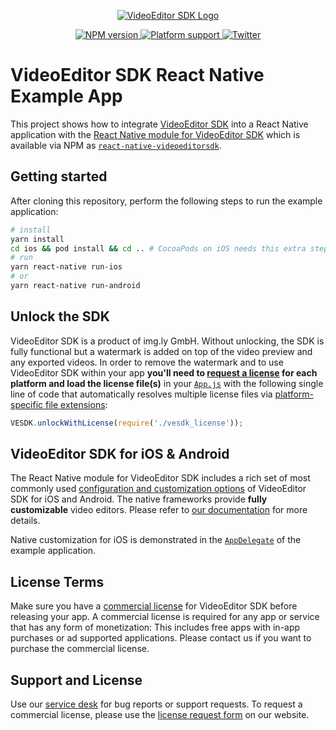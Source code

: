 <p align="center">
  <a href="https://www.videoeditorsdk.com/?utm_campaign=Projects&utm_source=Github&utm_medium=VESDK&utm_content=React-Native-Demo">
    <img src="https://static.photoeditorsdk.com/vesdk/vesdk-logo-s.svg" alt="VideoEditor SDK Logo"/>
  </a>
</p>
<p align="center">
  <a href="https://npmjs.org/package/react-native-videoeditorsdk">
    <img src="https://img.shields.io/npm/v/react-native-videoeditorsdk.svg" alt="NPM version">
  </a>
  <a href="https://npmjs.org/package/react-native-videoeditorsdk">
    <img src="https://img.shields.io/badge/platforms-android%20|%20ios-lightgrey.svg" alt="Platform support">
  </a>
  <a href="http://twitter.com/VideoEditorSDK">
    <img src="https://img.shields.io/badge/twitter-@VideoEditorSDK-blue.svg?style=flat" alt="Twitter">
  </a>
</p>

# VideoEditor SDK React Native Example App

This project shows how to integrate [VideoEditor SDK](https://www.videoeditorsdk.com/?utm_campaign=Projects&utm_source=Github&utm_medium=VESDK&utm_content=React-Native-Demo) into a React Native application with the [React Native module for VideoEditor SDK](https://github.com/imgly/vesdk-react-native) which is available via NPM as [`react-native-videoeditorsdk`](https://www.npmjs.com/package/react-native-videoeditorsdk).

## Getting started

After cloning this repository, perform the following steps to run the example application:

```sh
# install
yarn install
cd ios && pod install && cd .. # CocoaPods on iOS needs this extra step
# run
yarn react-native run-ios
# or
yarn react-native run-android
```

## Unlock the SDK

VideoEditor SDK is a product of img.ly GmbH. Without unlocking, the SDK is fully functional but a watermark is added on top of the video preview and any exported videos.
In order to remove the watermark and to use VideoEditor SDK within your app **you'll need to [request a license](https://account.photoeditorsdk.com/pricing?product=vesdk&?utm_campaign=Projects&utm_source=Github&utm_medium=VESDK&utm_content=React-Native-Demo) for each platform and load the license file(s)** in your [`App.js`](./App.js#L30-L36) with the following single line of code that automatically resolves multiple license files via [platform-specific file extensions](https://reactnative.dev/docs/platform-specific-code#platform-specific-extensions):

```js
VESDK.unlockWithLicense(require('./vesdk_license'));
```

## VideoEditor SDK for iOS & Android

The React Native module for VideoEditor SDK includes a rich set of most commonly used [configuration and customization options](https://github.com/imgly/vesdk-react-native/blob/master/configuration.ts) of VideoEditor SDK for iOS and Android. The native frameworks provide **fully customizable** video editors. Please refer to [our documentation](https://docs.videoeditorsdk.com?utm_campaign=Projects&utm_source=Github&utm_medium=VESDK&utm_content=React-Native-Demo) for more details.

Native customization for iOS is demonstrated in the [`AppDelegate`](./ios/VESDKExample/AppDelegate.m#L36-L47) of the example application.

## License Terms

Make sure you have a [commercial license](https://account.photoeditorsdk.com/pricing?product=vesdk&?utm_campaign=Projects&utm_source=Github&utm_medium=VESDK&utm_content=React-Native-Demo) for VideoEditor SDK before releasing your app.
A commercial license is required for any app or service that has any form of monetization: This includes free apps with in-app purchases or ad supported applications. Please contact us if you want to purchase the commercial license.

## Support and License

Use our [service desk](http://support.videoeditorsdk.com) for bug reports or support requests. To request a commercial license, please use the [license request form](https://account.photoeditorsdk.com/pricing?product=vesdk&?utm_campaign=Projects&utm_source=Github&utm_medium=VESDK&utm_content=React-Native-Demo) on our website.
